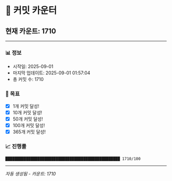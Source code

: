 # 🔢 커밋 카운터

## 현재 카운트: 1710

---

### 📊 정보
- 시작일: 2025-09-01
- 마지막 업데이트: 2025-09-01 01:57:04
- 총 커밋 수: 1710

### 🎯 목표
- [x] 1개 커밋 달성!
- [x] 10개 커밋 달성!
- [x] 50개 커밋 달성!
- [x] 100개 커밋 달성!
- [x] 365개 커밋 달성!

### 📈 진행률
```
██████████████████████████████████████████████████ 1710/100
```

---
*자동 생성됨 - 카운트: 1710*
